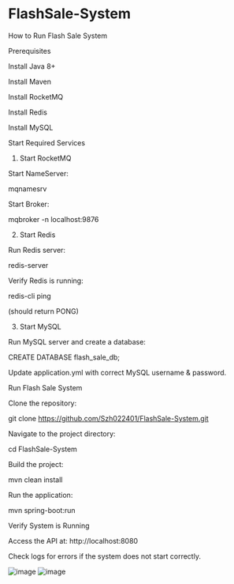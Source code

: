# FlashSale-System

How to Run Flash Sale System

Prerequisites

Install Java 8+

Install Maven

Install RocketMQ

Install Redis

Install MySQL

Start Required Services

1. Start RocketMQ

Start NameServer:

mqnamesrv

Start Broker:

mqbroker -n localhost:9876

2. Start Redis

Run Redis server:

redis-server

Verify Redis is running:

redis-cli ping

(should return PONG)

3. Start MySQL

Run MySQL server and create a database:

CREATE DATABASE flash_sale_db;

Update application.yml with correct MySQL username & password.

Run Flash Sale System

Clone the repository:

git clone https://github.com/Szh022401/FlashSale-System.git

Navigate to the project directory:

cd FlashSale-System

Build the project:

mvn clean install

Run the application:

mvn spring-boot:run

Verify System is Running

Access the API at: http://localhost:8080

Check logs for errors if the system does not start correctly.


![image](https://github.com/user-attachments/assets/9eff2263-a8a0-4f75-85e0-ab2810fe1025)
![image](https://github.com/user-attachments/assets/ee6c717c-1e58-4054-93e7-9e6773839019)
